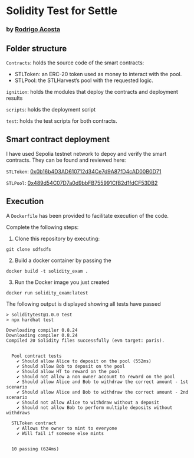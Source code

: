 # Solidity Test for Settle

### by [Rodrigo Acosta](https://github.com/acostarodrigo)

## Folder structure

`Contracts`: holds the source code of the smart contracts:

* STLToken: an ERC-20 token used as money to interact with the pool.
* STLPool: the STLHarvest’s pool with the requested logic.

`ignition`: holds the modules that deploy the contracts and deployment results

`scripts`: holds the deployment script

`test`: holds the test scripts for both contracts.

## Smart contract deployment
I have used Sepolia testnet network to depoy and verify the smart contracts.
They can be found and reviewed here:

`STLToken`: [0x0b16b4D3AD610712d34Ce7d9A87fD4cAD00B0D71](https://sepolia.etherscan.io/address/0x0b16b4D3AD610712d34Ce7d9A87fD4cAD00B0D71#code)

`STLPool`: [0x489d54C07D7a0d9bbFB755991CfB2d1fdCF53DB2](https://sepolia.etherscan.io/address/0x489d54C07D7a0d9bbFB755991CfB2d1fdCF53DB2#code)


## Execution
A `Dockerfile` has been provided to facilitate execution of the code.

Complete the following steps:

1. Clone this repository by executing:
```
git clone sdfsdfs
```

2. Build a docker container by passing the 
```
docker build -t solidity_exam .
```
3. Run the Docker image you just created
```
docker run solidity_exam:latest
```

The following output is displayed showing all tests have passed
```
> soliditytest@1.0.0 test
> npx hardhat test

Downloading compiler 0.8.24
Downloading compiler 0.8.24
Compiled 20 Solidity files successfully (evm target: paris).


  Pool contract tests
    ✔ Should allow Alice to deposit on the pool (552ms)
    ✔ Should allow Bob to deposit on the pool
    ✔ Should allow HT to reward on the pool
    ✔ Should not allow a non owner account to reward on the pool
    ✔ Should allow Alice and Bob to withdraw the correct amount - 1st scenario
    ✔ Should allow Alice and Bob to withdraw the correct amount - 2nd scenario
    ✔ Should not allow Alice to withdraw without a deposit
    ✔ Should not allow Bob to perform multiple deposits without withdraws

  STLToken contract
    ✔ Allows the owner to mint to everyone
    ✔ Will fail if someone else mints


  10 passing (624ms)
```


